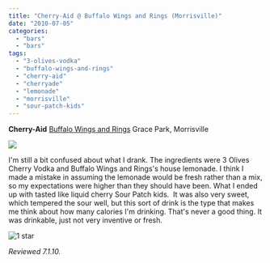 ```yaml
---
title: "Cherry-Aid @ Buffalo Wings and Rings (Morrisville)"
date: "2010-07-05"
categories:
  - "bars"
  - "bars"
tags:
  - "3-olives-vodka"
  - "buffalo-wings-and-rings"
  - "cherry-aid"
  - "cherryade"
  - "lemonade"
  - "morrisville"
  - "sour-patch-kids"
---
```


**Cherry-Aid** [Buffalo Wings and Rings](http://www.buffalowingsandrings.com/locations_store.php?id=069) Grace Park, Morrisville

![](http://www.thegourmez.com/gourmez/photos/cherryaid.jpg)

I'm still a bit confused about what I drank. The ingredients were 3 Olives Cherry Vodka and Buffalo Wings and Rings's house lemonade. I think I made a mistake in assuming the lemonade would be fresh rather than a mix, so my expectations were higher than they should have been. What I ended up with tasted like liquid cherry Sour Patch kids.  It was also very sweet, which tempered the sour well, but this sort of drink is the type that makes me think about how many calories I'm drinking. That's never a good thing. It was drinkable, just not very inventive or fresh.




<div class="caption">

![1 star](http://s3.amazonaws.com/thegourmez-wpmedia/2009/04/rating_olive1.gif "rating_olive1")</div>


_Reviewed 7.1.10._

